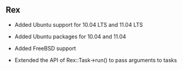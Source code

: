 ## Rex

-   Added Ubuntu support for 10.04 LTS and 11.04 LTS

-   Added Ubuntu packages for 10.04 and 11.04

-   Added FreeBSD support

-   Extended the API of Rex::Task-&gt;run() to pass arguments to tasks


